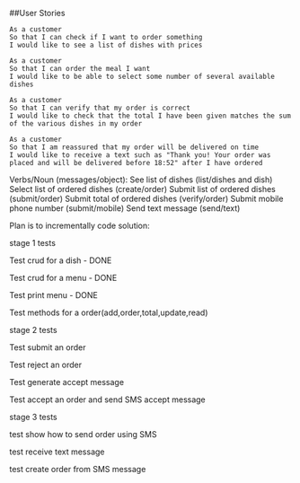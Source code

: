 ##User Stories

```
As a customer
So that I can check if I want to order something
I would like to see a list of dishes with prices

As a customer
So that I can order the meal I want
I would like to be able to select some number of several available dishes

As a customer
So that I can verify that my order is correct
I would like to check that the total I have been given matches the sum of the various dishes in my order

As a customer
So that I am reassured that my order will be delivered on time
I would like to receive a text such as "Thank you! Your order was placed and will be delivered before 18:52" after I have ordered
```


Verbs/Noun (messages/object):
See list of dishes (list/dishes and dish)
Select list of ordered dishes (create/order)
Submit list of ordered dishes (submit/order)
Submit total of ordered dishes (verify/order)
Submit mobile phone number (submit/mobile)
Send text message (send/text)

Plan is to incrementally code solution:


stage 1 tests

Test crud for a dish - DONE

Test crud for a menu - DONE

Test print menu - DONE

Test methods for a order(add,order,total,update,read)


stage 2 tests

Test submit an order

Test reject an order

Test generate accept message

Test accept an order and send SMS accept message


stage 3 tests

test show how to send order using SMS

test receive text message

test create order from SMS message













